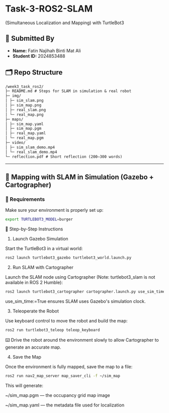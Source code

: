 # Task-3-ROS2-SLAM
(Simultaneous Localization and Mapping) with TurtleBot3

## 🙋 Submitted By

- **Name:** Fatin Najihah Binti Mat Ali  
- **Student ID:** 2024853488

## 🗂️ Repo Structure

```markdown
/week3_task_ros2/
├─ README.md # Steps for SLAM in simulation & real robot
├─ img/
│ ├─ sim_slam.png
│ ├─ sim_map.png
│ ├─ real_slam.png
│ └─ real_map.png
├─ maps/
│ ├─ sim_map.yaml
│ ├─ sim_map.pgm
│ ├─ real_map.yaml
│ └─ real_map.pgm
├─ video/
│ ├─ sim_slam_demo.mp4
│ └─ real_slam_demo.mp4
└─ reflection.pdf # Short reflection (200–300 words)
```
---

## 🧪 Mapping with SLAM in Simulation (Gazebo + Cartographer)

### 🐢 Requirements

Make sure your environment is properly set up:
```bash
export TURTLEBOT3_MODEL=burger
```

📌 Step-by-Step Instructions
1. Launch Gazebo Simulation

Start the TurtleBot3 in a virtual world:

```bash
ros2 launch turtlebot3_gazebo turtlebot3_world.launch.py
```

2. Run SLAM with Cartographer

Launch the SLAM node using Cartographer
(Note: turtlebot3_slam is not available in ROS 2 Humble):

```bash
ros2 launch turtlebot3_cartographer cartographer.launch.py use_sim_time:=True
```
use_sim_time:=True ensures SLAM uses Gazebo's simulation clock.

3. Teleoperate the Robot

Use keyboard control to move the robot and build the map:

```bash
ros2 run turtlebot3_teleop teleop_keyboard
```
⌨️ Drive the robot around the environment slowly to allow Cartographer to generate an accurate map.

4. Save the Map

Once the environment is fully mapped, save the map to a file:

```bash
ros2 run nav2_map_server map_saver_cli -f ~/sim_map
```
This will generate:

~/sim_map.pgm — the occupancy grid map image

~/sim_map.yaml — the metadata file used for localization
